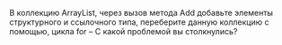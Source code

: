 В коллекцию  ArrayList, через вызов метода Add добавьте элементы структурного и ссылочного типа, переберите данную коллекцию с помощью, цикла for – С какой проблемой вы столкнулись? 
